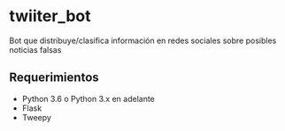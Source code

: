 # twiiter_bot
Bot que distribuye/clasifica información en redes sociales sobre posibles noticias falsas

## Requerimientos
- Python 3.6 o Python 3.x en adelante
- Flask
- Tweepy

